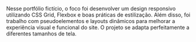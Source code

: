 Nesse portfólio fictício, o foco foi desenvolver um design responsivo utilizando CSS Grid, Flexbox e boas práticas de estilização. Além disso, foi trabalho com pseudoelementos e layouts dinâmicos para melhorar a experiência visual e funcional do site. O projeto se adapta perfeitamente a diferentes tamanhos de tela.
